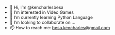 - 👋 Hi, I’m @kencharlesbesa
- 👀 I’m interested in Video Games
- 🌱 I’m currently learning Python Language
- 💞️ I’m looking to collaborate on ...
- 📫 How to reach me: besa.kencharles@gmail.com

<!---
kencharlesbesa/kencharlesbesa is a ✨ special ✨ repository because its `README.md` (this file) appears on your GitHub profile.
You can click the Preview link to take a look at your changes.
--->
